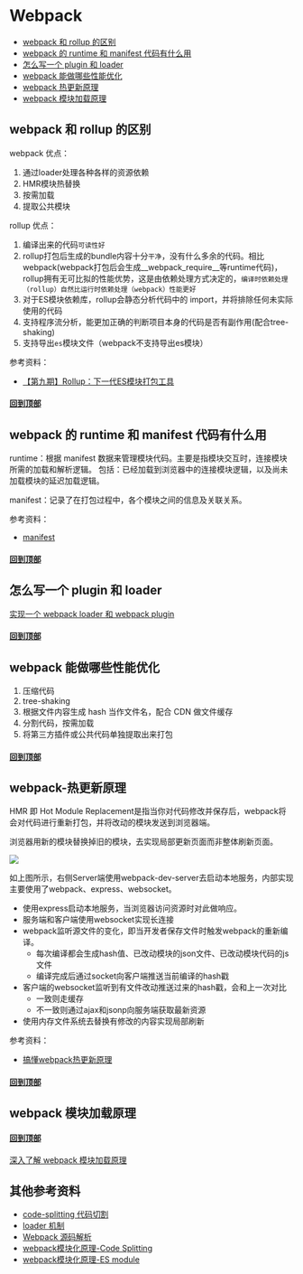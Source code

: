 # Webpack
* [webpack 和 rollup 的区别](#webpack-和-rollup-的区别)
* [webpack 的 runtime 和 manifest 代码有什么用](#webpack-的-runtime-和-manifest-代码有什么用)
* [怎么写一个 plugin 和 loader](#怎么写一个-plugin-和-loader)
* [webpack 能做哪些性能优化](#webpack-能做哪些性能优化)
* [webpack 热更新原理](#webpack-热更新原理)
* [webpack 模块加载原理](#webpack-模块加载原理)

## webpack 和 rollup 的区别
webpack 优点：
1. 通过loader处理各种各样的资源依赖
2. HMR模块热替换
3. 按需加载
4. 提取公共模块

rollup 优点：
1. 编译出来的代码`可读性好`
2. rollup打包后生成的bundle内容十分`干净`，没有什么多余的代码。相比webpack(webpack打包后会生成__webpack_require__等runtime代码)，rollup拥有无可比拟的性能优势，这是由依赖处理方式决定的，`编译时依赖处理（rollup）自然比运行时依赖处理（webpack）性能更好`
3. 对于ES模块依赖库，rollup会静态分析代码中的 import，并将排除任何未实际使用的代码
4. 支持程序流分析，能更加正确的判断项目本身的代码是否有副作用(配合tree-shaking)
5. 支持导出`es`模块文件（webpack不支持导出es模块）

参考资料：
* [【第九期】Rollup：下一代ES模块打包工具](https://zhuanlan.zhihu.com/p/75717476)
#### [回到顶部](#webpack)

## webpack 的 runtime 和 manifest 代码有什么用
runtime：根据 manifest 数据来管理模块代码。主要是指模块交互时，连接模块所需的加载和解析逻辑。
包括：已经加载到浏览器中的连接模块逻辑，以及尚未加载模块的延迟加载逻辑。

manifest：记录了在打包过程中，各个模块之间的信息及关联关系。 

参考资料：
* [manifest](https://webpack.docschina.org/concepts/manifest/)

#### [回到顶部](#webpack)

## 怎么写一个 plugin 和 loader
[实现一个 webpack loader 和 webpack plugin](https://github.com/woai3c/Front-end-articles/issues/6)

#### [回到顶部](#webpack)

## webpack 能做哪些性能优化
1. 压缩代码
2. tree-shaking
3. 根据文件内容生成 hash 当作文件名，配合 CDN 做文件缓存
4. 分割代码，按需加载
5. 将第三方插件或公共代码单独提取出来打包

#### [回到顶部](#webpack)

## webpack-热更新原理
HMR 即 Hot Module Replacement是指当你对代码修改并保存后，webpack将会对代码进行重新打包，并将改动的模块发送到浏览器端。

浏览器用新的模块替换掉旧的模块，去实现局部更新页面而非整体刷新页面。

![](https://user-gold-cdn.xitu.io/2019/9/2/16cf203824359397?imageView2/0/w/1280/h/960/format/webp/ignore-error/1)

如上图所示，右侧Server端使用webpack-dev-server去启动本地服务，内部实现主要使用了webpack、express、websocket。

- 使用express启动本地服务，当浏览器访问资源时对此做响应。
- 服务端和客户端使用websocket实现长连接
- webpack监听源文件的变化，即当开发者保存文件时触发webpack的重新编译。
  - 每次编译都会生成hash值、已改动模块的json文件、已改动模块代码的js文件
  - 编译完成后通过socket向客户端推送当前编译的hash戳
- 客户端的websocket监听到有文件改动推送过来的hash戳，会和上一次对比
  - 一致则走缓存
  - 不一致则通过ajax和jsonp向服务端获取最新资源
- 使用内存文件系统去替换有修改的内容实现局部刷新


参考资料：
* [搞懂webpack热更新原理](https://juejin.im/post/6844903933157048333)

#### [回到顶部](#webpack)

## webpack 模块加载原理

#### [回到顶部](#webpack)
[深入了解 webpack 模块加载原理](https://github.com/woai3c/Front-end-articles/issues/7)
## 其他参考资料

* [code-splitting 代码切割](https://github.com/youngwind/blog/issues/100)
* [loader 机制](https://github.com/youngwind/blog/issues/101)
* [Webpack 源码解析](https://github.com/lihongxun945/diving-into-webpack)
* [webpack模块化原理-Code Splitting](https://segmentfault.com/a/1190000011435407)
* [webpack模块化原理-ES module](https://segmentfault.com/a/1190000010955254)
